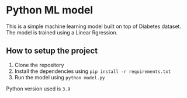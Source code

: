 # Python ML model

This is a simple machine learning model built on top of Diabetes dataset. The model is trained using a Linear Rgression.

## How to setup the project

1. Clone the repository
2. Install the dependencies using `pip install -r requirements.txt`
3. Run the model using `python model.py`

Python version used is `3.9`
